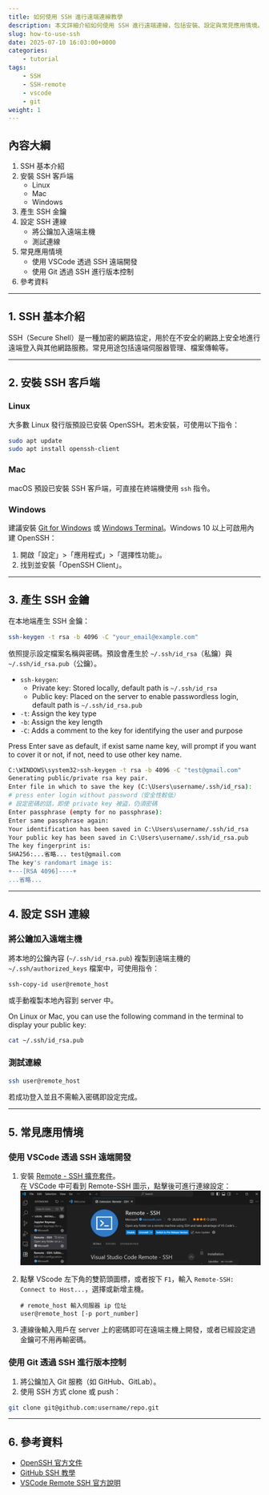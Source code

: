 ```yaml
---
title: 如何使用 SSH 進行遠端連線教學
description: 本文詳細介紹如何使用 SSH 進行遠端連線，包括安裝、設定與常見應用情境。
slug: how-to-use-ssh
date: 2025-07-10 16:03:00+0000
categories:
    - tutorial
tags:
    - SSH
    - SSH-remote
    - vscode
    - git
weight: 1
---
```


## 內容大綱

1. SSH 基本介紹
2. 安裝 SSH 客戶端
    - Linux
    - Mac
    - Windows
3. 產生 SSH 金鑰
4. 設定 SSH 連線
    - 將公鑰加入遠端主機
    - 測試連線
5. 常見應用情境
    - 使用 VSCode 透過 SSH 遠端開發
    - 使用 Git 透過 SSH 進行版本控制
6. 參考資料

---

## 1. SSH 基本介紹

SSH（Secure Shell）是一種加密的網路協定，用於在不安全的網路上安全地進行遠端登入與其他網路服務。常見用途包括遠端伺服器管理、檔案傳輸等。

---

## 2. 安裝 SSH 客戶端

### Linux

大多數 Linux 發行版預設已安裝 OpenSSH。若未安裝，可使用以下指令：

```bash
sudo apt update
sudo apt install openssh-client
```

### Mac

macOS 預設已安裝 SSH 客戶端，可直接在終端機使用 `ssh` 指令。

### Windows

建議安裝 [Git for Windows](https://gitforwindows.org/) 或 [Windows Terminal](https://aka.ms/terminal)。Windows 10 以上可啟用內建 OpenSSH：

1. 開啟「設定」>「應用程式」>「選擇性功能」。
2. 找到並安裝「OpenSSH Client」。

---

## 3. 產生 SSH 金鑰

在本地端產生 SSH 金鑰：

```bash
ssh-keygen -t rsa -b 4096 -C "your_email@example.com"
```

依照提示設定檔案名稱與密碼。預設會產生於 `~/.ssh/id_rsa`（私鑰）與 `~/.ssh/id_rsa.pub`（公鑰）。

* `ssh-keygen`:
    * Private key: Stored locally, default path is `~/.ssh/id_rsa`
    * Public key: Placed on the server to enable passwordless login, default path is `~/.ssh/id_rsa.pub`
* `-t`: Assign the key type
* `-b`: Assign the key length
* `-C`: Adds a comment to the key for identifying the user and purpose


Press Enter save as default, if exist same name key, will prompt if you want to cover it or not, if not, need to use other key name.  

``` bash
C:\WINDOWS\system32>ssh-keygen -t rsa -b 4096 -C "test@gmail.com"
Generating public/private rsa key pair.
Enter file in which to save the key (C:\Users\username/.ssh/id_rsa):
# press enter login without password（安全性較低）
# 設定密碼的話，即使 private key 被盜，仍須密碼
Enter passphrase (empty for no passphrase):
Enter same passphrase again:
Your identification has been saved in C:\Users\username/.ssh/id_rsa
Your public key has been saved in C:\Users\username/.ssh/id_rsa.pub
The key fingerprint is:
SHA256:...省略... test@gmail.com
The key's randomart image is:
+---[RSA 4096]----+
...省略...
```

---

## 4. 設定 SSH 連線

### 將公鑰加入遠端主機

將本地的公鑰內容 (`~/.ssh/id_rsa.pub`) 複製到遠端主機的 `~/.ssh/authorized_keys` 檔案中，可使用指令：

```bash
ssh-copy-id user@remote_host
```

或手動複製本地內容到 server 中。

On Linux or Mac, you can use the following command in the terminal to display your public key:
```bash
cat ~/.ssh/id_rsa.pub
```

### 測試連線

```bash
ssh user@remote_host
```

若成功登入並且不需輸入密碼即設定完成。

---

## 5. 常見應用情境

### 使用 VSCode 透過 SSH 遠端開發

1. 安裝 [Remote - SSH 擴充套件](https://marketplace.visualstudio.com/items?itemName=ms-vscode-remote.remote-ssh)。  
    在 VSCode 中可看到 Remote-SSH 圖示，點擊後可進行連線設定：
    ![Remote-SSH](./image/Remote-SSH.png)

2. 點擊 VScode 左下角的雙箭頭圖標，或者按下 `F1`，輸入 `Remote-SSH: Connect to Host...`，選擇或新增主機。
    ``` 
    # remote_host 輸入伺服器 ip 位址
    user@remote_host [-p port_number]
    ```
3. 連線後輸入用戶在 server 上的密碼即可在遠端主機上開發，或者已經設定過金鑰可不用再輸密碼。

### 使用 Git 透過 SSH 進行版本控制

1. 將公鑰加入 Git 服務（如 GitHub、GitLab）。
2. 使用 SSH 方式 clone 或 push：

```bash
git clone git@github.com:username/repo.git
```

---

## 6. 參考資料

- [OpenSSH 官方文件](https://www.openssh.com/manual.html)
- [GitHub SSH 教學](https://docs.github.com/en/authentication/connecting-to-github-with-ssh)
- [VSCode Remote SSH 官方說明](https://code.visualstudio.com/docs/remote/ssh)
